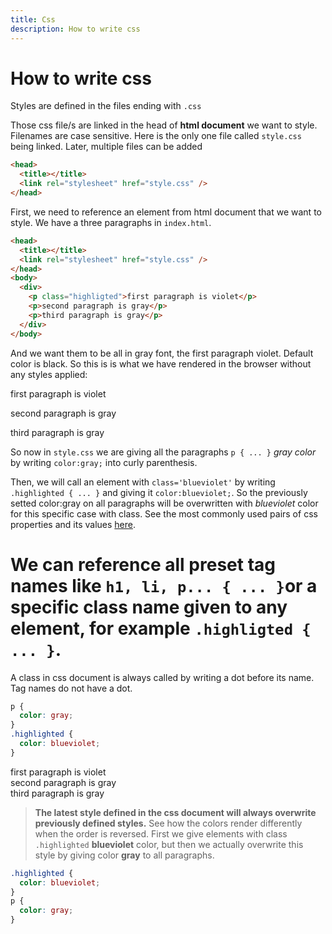 ```yaml
---
title: Css
description: How to write css
---
```


# How to write css

Styles are defined in the files ending with `.css`

Those css file/s are linked in the head of **html document** we want to style. Filenames are case sensitive. Here is the only one file called `style.css` being linked. Later, multiple files can be added

```html
<head>
  <title></title>
  <link rel="stylesheet" href="style.css" />
</head>
```

First, we need to reference an element from html document that we want to style. We have a three paragraphs in `index.html`.

```html
<head>
  <title></title>
  <link rel="stylesheet" href="style.css" />
</head>
<body>
  <div>
    <p class="highligted">first paragraph is violet</p>
    <p>second paragraph is gray</p>
    <p>third paragraph is gray</p>
  </div>
</body>
```

And we want them to be all in gray font, the first paragraph violet. Default color is black. So this is is what we have rendered in the browser without any styles applied:

first paragraph is violet

second paragraph is gray

third paragraph is gray

So now in `style.css` we are giving all the paragraphs `p { ... }` _gray color_ by writing `color:gray;` into curly parenthesis.

Then, we will call an element with `class='blueviolet'` by writing `.highlighted { ... }` and giving it `color:blueviolet;`. So the previously setted color:gray on all paragraphs will be overwritten with _blueviolet_ color for this specific case with class. See the most commonly used pairs of css properties and its values <a href='#css'>here</a>.

# We can reference all preset tag names like `h1, li, p... { ... }`or a specific class name given to any element, for example `.highligted { ... }`.

A class in css document is always called by writing a dot before its name. Tag names do not have a dot.

```css
p {
  color: gray;
}
.highlighted {
  color: blueviolet;
}
```

<p class='gray'>
  <span class='blueviolet'>first paragraph is violet</span><br />
  second paragraph is gray<br />
  third paragraph is gray
</p> 
    
> **The latest style defined in the css document will always overwrite previously defined styles.** See how the colors render differently when the order is reversed. First we give elements with class `.highlighted` **blueviolet** color, but then we actually overwrite this style by giving color **gray** to all paragraphs.

```css
.highlighted {
  color: blueviolet;
}
p {
  color: gray;
}
```
